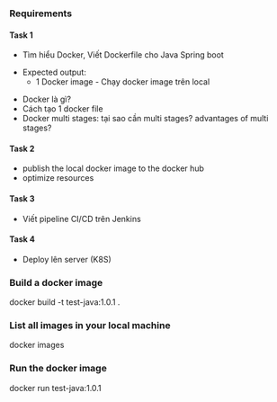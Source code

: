 ### Requirements
#### Task 1
- Tìm hiểu Docker, Viết Dockerfile cho Java Spring boot
+ Expected output: 
   - 1 Docker image
			- Chạy docker image trên local
- Docker là gì?
- Cách tạo 1 docker file
- Docker multi stages: tại sao cần multi stages? advantages of multi stages?

#### Task 2
- publish the local docker image to the docker hub
- optimize resources
  
#### Task 3
- Viết pipeline CI/CD trên Jenkins

#### Task 4
- Deploy lên server (K8S)

### Build a docker image
docker build -t test-java:1.0.1 .

### List all images in your local machine
docker images

### Run the docker image
docker run test-java:1.0.1
